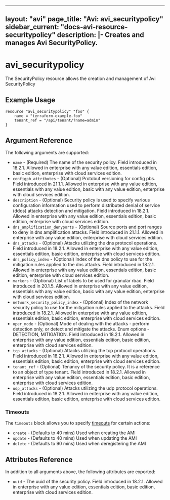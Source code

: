 <!--
    Copyright 2021 VMware, Inc.
    SPDX-License-Identifier: Mozilla Public License 2.0
-->
---
layout: "avi"
page_title: "Avi: avi_securitypolicy"
sidebar_current: "docs-avi-resource-securitypolicy"
description: |-
  Creates and manages Avi SecurityPolicy.
---

# avi_securitypolicy

The SecurityPolicy resource allows the creation and management of Avi SecurityPolicy

## Example Usage

```hcl
resource "avi_securitypolicy" "foo" {
    name = "terraform-example-foo"
    tenant_ref = "/api/tenant/?name=admin"
}
```

## Argument Reference

The following arguments are supported:

* `name` - (Required) The name of the security policy. Field introduced in 18.2.1. Allowed in enterprise with any value edition, essentials edition, basic edition, enterprise with cloud services edition.
* `configpb_attributes` - (Optional) Protobuf versioning for config pbs. Field introduced in 21.1.1. Allowed in enterprise with any value edition, essentials with any value edition, basic with any value edition, enterprise with cloud services edition.
* `description` - (Optional) Security policy is used to specify various configuration information used to perform distributed denial of service (ddos) attacks detection and mitigation. Field introduced in 18.2.1. Allowed in enterprise with any value edition, essentials edition, basic edition, enterprise with cloud services edition.
* `dns_amplification_denyports` - (Optional) Source ports and port ranges to deny in dns amplification attacks. Field introduced in 21.1.1. Allowed in enterprise with any value edition, enterprise with cloud services edition.
* `dns_attacks` - (Optional) Attacks utilizing the dns protocol operations. Field introduced in 18.2.1. Allowed in enterprise with any value edition, essentials edition, basic edition, enterprise with cloud services edition.
* `dns_policy_index` - (Optional) Index of the dns policy to use for the mitigation rules applied to the dns attacks. Field introduced in 18.2.1. Allowed in enterprise with any value edition, essentials edition, basic edition, enterprise with cloud services edition.
* `markers` - (Optional) List of labels to be used for granular rbac. Field introduced in 20.1.5. Allowed in enterprise with any value edition, essentials with any value edition, basic with any value edition, enterprise with cloud services edition.
* `network_security_policy_index` - (Optional) Index of the network security policy to use for the mitigation rules applied to the attacks. Field introduced in 18.2.1. Allowed in enterprise with any value edition, essentials edition, basic edition, enterprise with cloud services edition.
* `oper_mode` - (Optional) Mode of dealing with the attacks - perform detection only, or detect and mitigate the attacks. Enum options - DETECTION, MITIGATION. Field introduced in 18.2.1. Allowed in enterprise with any value edition, essentials edition, basic edition, enterprise with cloud services edition.
* `tcp_attacks` - (Optional) Attacks utilizing the tcp protocol operations. Field introduced in 18.2.1. Allowed in enterprise with any value edition, essentials edition, basic edition, enterprise with cloud services edition.
* `tenant_ref` - (Optional) Tenancy of the security policy. It is a reference to an object of type tenant. Field introduced in 18.2.1. Allowed in enterprise with any value edition, essentials edition, basic edition, enterprise with cloud services edition.
* `udp_attacks` - (Optional) Attacks utilizing the udp protocol operations. Field introduced in 18.2.1. Allowed in enterprise with any value edition, essentials edition, basic edition, enterprise with cloud services edition.


### Timeouts

The `timeouts` block allows you to specify [timeouts](https://www.terraform.io/docs/configuration/resources.html#timeouts) for certain actions:

* `create` - (Defaults to 40 mins) Used when creating the AMI
* `update` - (Defaults to 40 mins) Used when updating the AMI
* `delete` - (Defaults to 90 mins) Used when deregistering the AMI

## Attributes Reference

In addition to all arguments above, the following attributes are exported:

* `uuid` -  The uuid of the security policy. Field introduced in 18.2.1. Allowed in enterprise with any value edition, essentials edition, basic edition, enterprise with cloud services edition.

